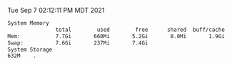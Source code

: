 Tue Sep  7 02:12:11 PM MDT 2021
```bash
System Memory
               total        used        free      shared  buff/cache   available
Mem:           7.7Gi       660Mi       5.2Gi       8.0Mi       1.9Gi       6.7Gi
Swap:          7.6Gi       237Mi       7.4Gi
System Storage
632M	.
```
```bash
